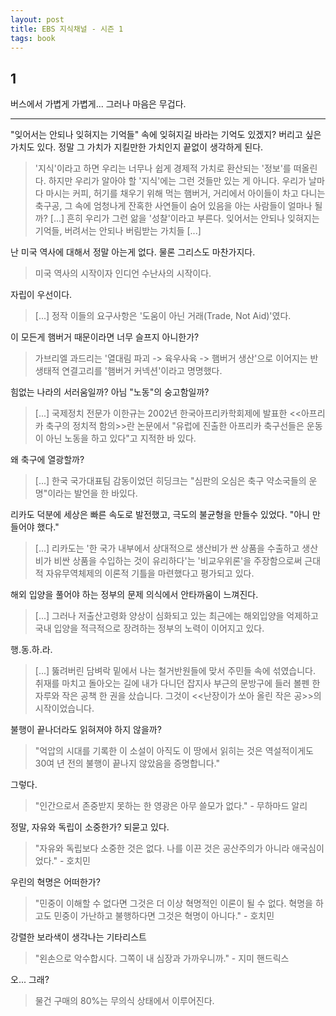 ```yaml
---
layout: post
title: EBS 지식채널 - 시즌 1
tags: book
---
```


## 1
버스에서 가볍게 가볍게... 그러나 마음은 무겁다.

-----

"잊어서는 안되나 잊혀지는 기억들" 속에 잊혀지길 바라는 기억도 있겠지? 버리고 싶은 가치도 있다. 정말 그 가치가 지킬만한 가치인지 끝없이 생각하게 된다.
> '지식'이라고 하면 우리는 너무나 쉽게 경제적 가치로 환산되는 '정보'를 떠올린다. 하지만 우리가 알아야 할 '지식'에는 그런 것들만 있는 게 아니다. 우리가 날마다 마시는 커피, 허기를 채우기 위해 먹는 햄버거, 거리에서 아이들이 차고 다니는 축구공, 그 속에 엄청나게 잔혹한 사연들이 숨어 있음을 아는 사람들이 얼마나 될까? [...] 흔히 우리가 그런 앎을 '성찰'이라고 부른다. 잊어서는 안되나 잊혀지는 기억들, 버려서는 안되나 버림받는 가치들 [...]

난 미국 역사에 대해서 정말 아는게 없다. 물론 그리스도 마찬가지다.
> 미국 역사의 시작이자 인디언 수난사의 시작이다.

자립이 우선이다.
> [...] 정작 이들의 요구사항은 '도움이 아닌 거래(Trade, Not Aid)'였다.

이 모든게 햄버거 때문이라면 너무 슬프지 아니한가?
> 가브리엘 과드리는 '열대림 파괴 -> 육우사육 -> 햄버거 생산'으로 이어지는 반생태적 연결고리를 '햄버거 커넥션'이라고 명명했다.

힘없는 나라의 서러움일까? 아님 "노동"의 숭고함일까?
> [...] 국제정치 전문가 이한규는 2002년 한국아프리카학회제에 발표한 <<아프리카 축구의 정치적 함의>>란 논문에서 "유럽에 진출한 아프리카 축구선들은 운동이 아닌 노동을 하고 있다"고 지적한 바 있다.

왜 축구에 열광할까?
> [...] 한국 국가대표팀 감동이었던 히딩크는 "심판의 오심은 축구 약소국들의 운명"이라는 발언을 한 바있다.

리카도 덕분에 세상은 빠른 속도로 발전했고, 극도의 불균형을 만들수 있었다. "아니 만들어야 했다."
> [...] 리카도는 '한 국가 내부에서 상대적으로 생산비가 싼 상품을 수출하고 생산비가 비싼 상품을 수입하는 것이 유리하다'는 '비교우위론'을 주장함으로써 근대적 자유무역체제의 이론적 기틀을 마련했다고 평가되고 있다.

해외 입양을 풀어야 하는 정부의 문제 의식에서 안타까움이 느껴진다.
> [...] 그러나 저출산고령화 양상이 심화되고 있는 최근에는 해외입양을 억제하고 국내 입양을 적극적으로 장려하는 정부의 노력이 이어지고 있다.

행.동.하.라.
> [...] 뚫려버린 담벼락 밑에서 나는 철거반원들에 맞서 주민들 속에 섞였습니다. 취재를 마치고 돌아오는 길에 내가 다니던 잡지사 부근의 문방구에 들러 볼펜 한 자루와 작은 공책 한 권을 샀습니다. 그것이 <<난장이가 쏘아 올린 작은 공>>의 시작이었습니다.

불행이 끝나더라도 읽혀져야 하지 않을까?
> "억압의 시대를 기록한 이 소설이 아직도 이 땅에서 읽히는 것은 역설적이게도 30여 년 전의 불행이 끝나지 않았음을 증명합니다."

그렇다.
> "인간으로서 존중받지 못하는 한 영광은 아무 쓸모가 없다." - 무하마드 알리

정말, 자유와 독립이 소중한가? 되묻고 있다.
> "자유와 독립보다 소중한 것은 없다. 나를 이끈 것은 공산주의가 아니라 애국심이었다." - 호치민

우린의 혁명은 어떠한가?
> "민중이 이해할 수 없다면 그것은 더 이상 혁명적인 이론이 될 수 없다. 혁명을 하고도 민중이 가난하고 불행하다면 그것은 혁명이 아니다." - 호치민

강렬한 보라색이 생각나는 기타리스트
> "왼손으로 악수합시다. 그쪽이 내 심장과 가까우니까." - 지미 핸드릭스

오... 그래?
> 물건 구매의 80%는 무의식 상태에서 이루어진다.












